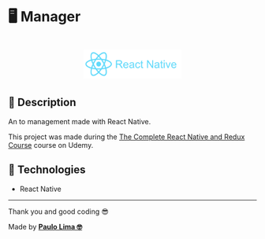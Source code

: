 # 🖥️ Manager

<h1 align="center">
  <img src=".github/logo.png" width="200px" />
</h1>

## 🔎️ Description
An to management made with React Native.

This project was made during the <a href="https://www.udemy.com/course/the-complete-react-native-and-redux-course/">The Complete React Native and Redux Course</a> course on Udemy.

## 🚀️ Technologies

- React Native
 
---

Thank you and good coding 😎️

Made by **<a href="https://paulophlp.github.io/portfolio/" target="__blank">Paulo Lima 🤓️</a>**